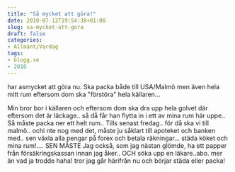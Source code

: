 ```yaml
---
title: "Så mycket att göra!"
date: 2010-07-12T19:54:38+01:00
slug: sa-mycket-att-gora
draft: false
categories:
- Allmänt/Vardag
tags:
- blogg.se
- 2010
---
```

har asmycket att göra nu. Ska packa både till USA/Malmö men även hela mitt rum eftersom dom ska "förstöra" hela källaren...  
  
Min bror bor i källaren och eftersom dom ska dra upp hela golvet där eftersom det är läckage.. så då får han flytta in i ett av mina rum här uppe.. Så måste packa ner ett helt rum.. Tills senast fredag.. för då ska vi till malmö.. ochi nte nog med det, måste ju såklart till apoteket och banken med.. sen växla alla pengar på forex och betala räkningar... städa köket och mina rum!.... SEN MÅSTE Jag också, som jag nästan glömde, ha ett papper från försäkringskassan innan jag åker.. OCH söka upp en läkare..abo. mer än vad ja trodde haha! tror jag går härifrån nu och börjar städa eller packa!